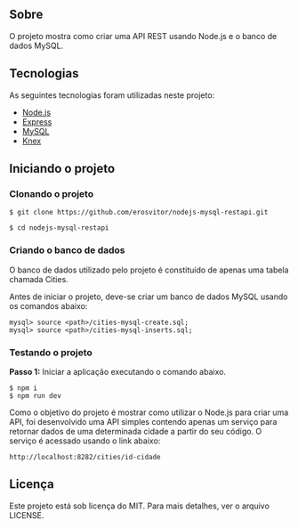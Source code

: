 ## Sobre
O projeto mostra como criar uma API REST usando Node.js e o banco de dados MySQL.

## Tecnologias
As seguintes tecnologias foram utilizadas neste projeto:

* [Node.js](https://nodejs.org/en/)
* [Express](https://expressjs.com)
* [MySQL](https://www.mysql.com/)
* [Knex](https://knexjs.org/)

## Iniciando o projeto

### Clonando o projeto
```
$ git clone https://github.com/erosvitor/nodejs-mysql-restapi.git

$ cd nodejs-mysql-restapi
```

### Criando o banco de dados
O banco de dados utilizado pelo projeto é constituído de apenas uma tabela chamada Cities.

Antes de iniciar o projeto, deve-se criar um banco de dados MySQL usando os comandos abaixo:

```
mysql> source <path>/cities-mysql-create.sql;
mysql> source <path>/cities-mysql-inserts.sql; 
```

### Testando o projeto
**Passo 1:** Iniciar a aplicação executando o comando abaixo.
```
$ npm i
$ npm run dev
```

Como o objetivo do projeto é mostrar como utilizar o Node.js para criar uma API, foi desenvolvido uma API simples contendo apenas um serviço para retornar dados de uma determinada cidade a partir do seu código. O serviço é acessado usando o link abaixo:

```
http://localhost:8282/cities/id-cidade
```

## Licença
Este projeto está sob licença do MIT. Para mais detalhes, ver o arquivo LICENSE.
